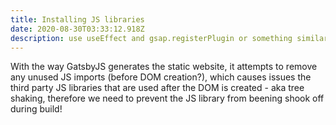 ```yaml
---
title: Installing JS libraries
date: 2020-08-30T03:33:12.918Z
description: use useEffect and gsap.registerPlugin or something similar..
---
```

With the way GatsbyJS generates the static website, it attempts to remove any unused JS imports (before DOM creation?), which causes issues the third party JS libraries that are used after the DOM is created - aka tree shaking, therefore we need to prevent the JS library from beening shook off during build!